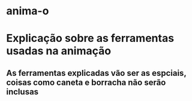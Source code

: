 # anima-o
<div>
<h1> Explicação sobre as ferramentas usadas na animação </h1>
</div>

<h2>
  <div>
    As ferramentas explicadas vão ser as espciais, coisas como caneta e borracha não serão inclusas
  </div>
</h2>
                
